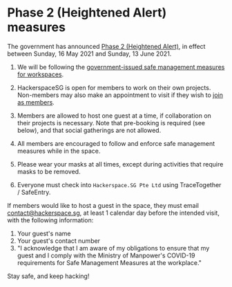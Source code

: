 # Phase 2 (Heightened Alert) measures

The government has announced [Phase 2 (Heightened Alert)](https://www.gov.sg/article/additional-restrictions-under-phase-2--heightened-alert), in effect between Sunday, 16 May 2021 and Sunday, 13 June 2021.

1. We will be following the [government-issued safe management measures for workspaces](https://www.mom.gov.sg/covid-19/requirements-for-safe-management-measures).

2. HackerspaceSG is open for members to work on their own projects. Non-members may also make an appointment to visit if they wish to [join as members](/membership).

3. Members are allowed to host one guest at a time, if collaboration on their projects is necessary. Note that pre-booking is required (see below), and that social gatherings are not allowed.

4. All members are encouraged to follow and enforce safe management measures while in the space.

5. Please wear your masks at all times, except during activities that require masks to be removed.

6. Everyone must check into `Hackerspace.SG Pte Ltd` using TraceTogether / SafeEntry.

If members would like to host a guest in the space, they must email contact@hackerspace.sg, at least 1 calendar day before the intended visit, with the following information:

  1. Your guest's name
  2. Your guest's contact number
  3. "I acknowledge that I am aware of my obligations to ensure that my guest and I comply with the Ministry of Manpower's COVID-19 requirements for Safe Management Measures at the workplace."

Stay safe, and keep hacking!
